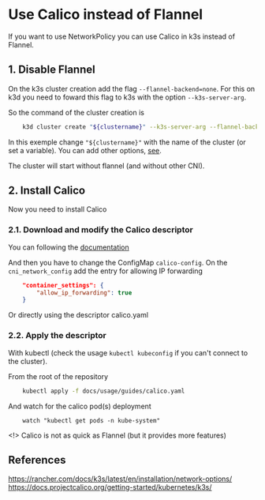 # Use Calico instead of Flannel
If you want to use NetworkPolicy you can use Calico in k3s instead of Flannel.

## 1. Disable Flannel
On the k3s cluster creation add the flag `--flannel-backend=none`. For this on k3d you need to foward this flag to k3s with the option `--k3s-server-arg`.

So the command of the cluster creation is
```bash
    k3d cluster create "${clustername}" --k3s-server-arg --flannel-backend=none
```
In this exemple change `"${clustername}"` with the name of the cluster (or set a variable). You can add other options, [see](../commands.md).  

The cluster will start without flannel (and without other CNI).

## 2. Install Calico
Now you need to install Calico 

### 2.1. Download and modify the Calico descriptor
You can following the [documentation](https://docs.projectcalico.org/master/reference/cni-plugin/configuration)

And then you have to change the ConfigMap `calico-config`. On the `cni_network_config` add the entry for allowing IP forwarding  
```json
    "container_settings": {
        "allow_ip_forwarding": true
    }
```
Or directly using the descriptor calico.yaml


### 2.2. Apply the descriptor
With kubectl (check the usage `kubectl kubeconfig` if you can't connect to the cluster).

From the root of the repository
```bash
    kubectl apply -f docs/usage/guides/calico.yaml
```

And watch for the calico pod(s) deployment
```
    watch "kubectl get pods -n kube-system"
```
<!> Calico is not as quick as Flannel (but it provides more features)

## References
https://rancher.com/docs/k3s/latest/en/installation/network-options/  
https://docs.projectcalico.org/getting-started/kubernetes/k3s/
